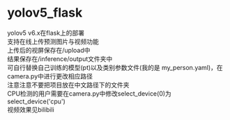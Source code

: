 # yolov5_flask
yolov5 v6.x在flask上的部署   
支持在线上传预测图片与视频功能   
上传后的视屏保存在/upload中   
结果保存在/inference/output文件夹中   
可自行替换自己训练的模型(pt)以及类别参数文件(我的是 my_person.yaml)，在camera.py中进行更改相应路径         
注意注意不要把项目放在中文路径下的文件夹   
CPU检测的用户需要在camera.py中修改select_device(0)为select_device('cpu')   
视频效果见bilibili   
